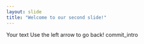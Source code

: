 ```yaml
---
layout: slide
title: "Welcome to our second slide!"
---
```

Your text
Use the left arrow to go back!
commit_intro
